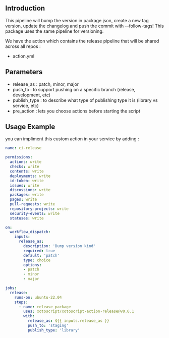 
## Introduction

This pipeline will bump the version in package.json, create a new tag version, update the changelog and push the commit with --follow-tags! This package uses the same pipeline for versioning.

We have the action which contains the release pipeline that will be shared across all repos :

- action.yml

## Parameters

- release_as : patch, minor, major
- push_to : to support pushing on a specific branch (release, development, etc)
- publish_type : to describe what type of publishing type it is (library vs service, etc)
- pre_action : lets you choose actions before starting the script

## Usage Example

you can impliment this custom action in your service by adding :

```yaml
name: ci-release

permissions:
  actions: write
  checks: write
  contents: write
  deployments: write
  id-token: write
  issues: write
  discussions: write
  packages: write
  pages: write
  pull-requests: write
  repository-projects: write
  security-events: write
  statuses: write

on:
  workflow_dispatch:
    inputs:
      release_as:
        description: 'Bump version kind'
        required: true
        default: 'patch'
        type: choice
        options:
        - patch
        - minor
        - major

jobs:
  release:
    runs-on: ubuntu-22.04
    steps:
      - name: release package
        uses: xotoscript/xotoscript-action-release@v0.0.1
        with:
          release_as: ${{ inputs.release_as }}
          push_to: 'staging'
          publish_type: 'library'
```

